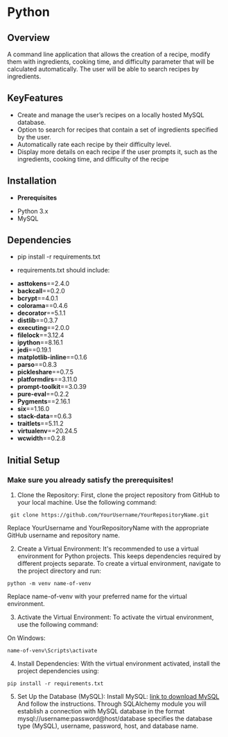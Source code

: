 # Python
## Overview
A command line application that allows the creation of a recipe, modify them with ingredients, cooking time, and difficulty parameter that will be calculated automatically. The user will be able to search recipes by ingredients. 
## KeyFeatures
+ Create and manage the user’s recipes on a locally hosted MySQL database.
+ Option to search for recipes that contain a set of ingredients specified by the user.
+ Automatically rate each recipe by their difficulty level.
+ Display more details on each recipe if the user prompts it, such as the ingredients, cooking time,
and difficulty of the recipe
## Installation 
+ **Prerequisites**
- Python 3.x
- MySQL
## Dependencies
- pip install -r requirements.txt

- requirements.txt should include:
* **asttokens**==2.4.0
* **backcall**==0.2.0
* **bcrypt**==4.0.1
* **colorama**==0.4.6
* **decorator**==5.1.1
* **distlib**==0.3.7
* **executing**==2.0.0
* **filelock**==3.12.4
* **ipython**==8.16.1
* **jedi**==0.19.1
* **matplotlib-inline**==0.1.6
* **parso**==0.8.3
* **pickleshare**==0.7.5
* **platformdirs**==3.11.0
* **prompt-toolkit**==3.0.39
* **pure-eval**==0.2.2
* **Pygments**==2.16.1
* **six**==1.16.0
* **stack-data**==0.6.3
* **traitlets**==5.11.2
* **virtualenv**==20.24.5
* **wcwidth**==0.2.8
## Initial Setup
### Make sure you already satisfy the prerequisites!
1. Clone the Repository:
First, clone the project repository from GitHub to your local machine. Use the following command:
```
 git clone https://github.com/YourUsername/YourRepositoryName.git
```
Replace YourUsername and YourRepositoryName with the appropriate GitHub username and repository name.

2. Create a Virtual Environment:
It's recommended to use a virtual environment for Python projects. This keeps dependencies required by different projects separate. To create a virtual environment, navigate to the project directory and run:
``` 
python -m venv name-of-venv

```
Replace name-of-venv with your preferred name for the virtual environment.

3. Activate the Virtual Environment:
To activate the virtual environment, use the following command:

On Windows:
```
name-of-venv\Scripts\activate
```
4. Install Dependencies:
With the virtual environment activated, install the project dependencies using:
```
pip install -r requirements.txt
```
5. Set Up the Database (MySQL):
Install MySQL: [link to download MySQL](https://dev.mysql.com/downloads/windows/installer/8.0.html)
And follow the instructions.
Through SQLAlchemy module you will establish a connection with MySQL database in the format mysql://username:password@host/database specifies the database type (MySQL), username, password, host, and database name.